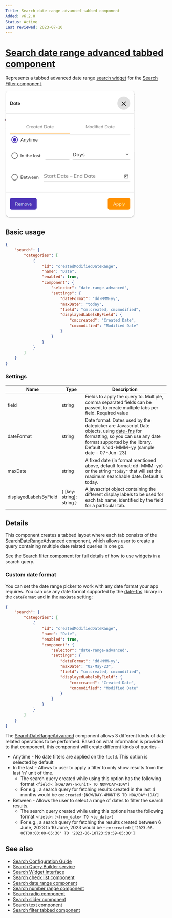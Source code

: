 ```yaml
---
Title: Search date range advanced tabbed component
Added: v6.2.0
Status: Active
Last reviewed: 2023-07-10
---
```


# [Search date range advanced tabbed component](../../../lib/content-services/src/lib/search/components/search-date-range-advanced-tabbed/search-date-range-advanced-tabbed.component.ts "Defined in search-date-range-advanced-tabbed.component.ts")

Represents a tabbed advanced date range [search widget](../../../lib/content-services/src/lib/search/models/search-widget.interface.ts) for
the [Search Filter component](search-filter.component.md).

![Date Range Advanced Widget](../../docassets/images/search-date-range-advanced-tabbed.png)

## Basic usage

```json
{
    "search": {
        "categories": [
            {
                "id": "createdModifiedDateRange",
                "name": "Date",
                "enabled": true,
                "component": {
                    "selector": "date-range-advanced",
                    "settings": {
                        "dateFormat": "dd-MMM-yy",
                        "maxDate": "today",
                        "field": "cm:created, cm:modified",
                        "displayedLabelsByField": {
                            "cm:created": "Created Date",
                            "cm:modified": "Modified Date"
                        }
                    }
                }
            }
        ]
    }
}
```

### Settings

| Name                   | Type                      | Description                                                                                                                                                                                                                                                |
|------------------------|---------------------------|------------------------------------------------------------------------------------------------------------------------------------------------------------------------------------------------------------------------------------------------------------|
| field                  | string                    | Fields to apply the query to. Multiple, comma separated fields can be passed, to create multiple tabs per field. Required value                                                                                                                            |
| dateFormat             | string                    | Date format. Dates used by the datepicker are Javascript Date objects, using [date-fns](https://date-fns.org/v2.30.0/docs/format) for formatting, so you can use any date format supported by the library. Default is 'dd-MMM-yy (sample date - 07-Jun-23) |
| maxDate                | string                    | A fixed date (in format mentioned above, default format: dd-MMM-yy) or the string `"today"` that will set the maximum searchable date. Default is today.                                                                                                   |
| displayedLabelsByField | { [key: string]: string } | A javascript object containing the different display labels to be used for each tab name, identified by the field for a particular tab.                                                                                                                    |

## Details

This component creates a tabbed layout where each tab consists of the [SearchDateRangeAdvanced](./search-date-range-advanced-tabbed.component.md) component, which allows user to create a query containing multiple date related queries in one go. 

See the [Search filter component](search-filter.component.md) for full details of how to use widgets in a search query.

### Custom date format

You can set the date range picker to work with any date format your app requires. You can use
any date format supported by the [date-fns](https://date-fns.org/v2.30.0/docs/format) library
in the `dateFormat` and in the `maxDate` setting:

```json
{
    "search": {
        "categories": [
            {
                "id": "createdModifiedDateRange",
                "name": "Date",
                "enabled": true,
                "component": {
                    "selector": "date-range-advanced",
                    "settings": {
                        "dateFormat": "dd-MMM-yy",
                        "maxDate": "02-May-23",
                        "field": "cm:created, cm:modified",
                        "displayedLabelsByField": {
                            "cm:created": "Created Date",
                            "cm:modified": "Modified Date"
                        }
                    }
                }
            }
        ]
    }
}
```

The [SearchDateRangeAdvanced](./search-date-range-advanced-tabbed.component.md) component allows 3 different kinds of date related operations to be performed.
Based on what information is provided to that component, this component will create different kinds of queries - 
- Anytime - No date filters are applied on the `field`. This option is selected by default
- In the last - Allows to user to apply a filter to only show results from the last 'n' unit of time.
    - The search query created while using this option has the following format
      `<field>:[NOW/DAY-n<unit> TO NOW/DAY+1DAY]`
    - For e.g., a search query for fetching results created in the last 4 months would be
      `cm:created:[NOW/DAY-4MONTHS TO NOW/DAY+1DAY]`
- Between - Allows the user to select a range of dates to filter the search results.
    - The search query created while using this options has the following format
      `<field>:[<from_date> TO <to_date>]`
    - For e.g., a search query for fetching the results created between 6 June, 2023 to 10 June, 2023 would be -
      `cm:created:['2023-06-06T00:00:00+05:30' TO '2023-06-10T23:59:59+05:30']`

## See also

- [Search Configuration Guide](../../user-guide/search-configuration-guide.md)
- [Search Query Builder service](../services/search-query-builder.service.md)
- [Search Widget Interface](../interfaces/search-widget.interface.md)
- [Search check list component](search-check-list.component.md)
- [Search date range component](search-date-range.component.md)
- [Search number range component](search-number-range.component.md)
- [Search radio component](search-radio.component.md)
- [Search slider component](search-slider.component.md)
- [Search text component](search-text.component.md)
- [Search filter tabbed component](search-filter-tabbed.component.md)
